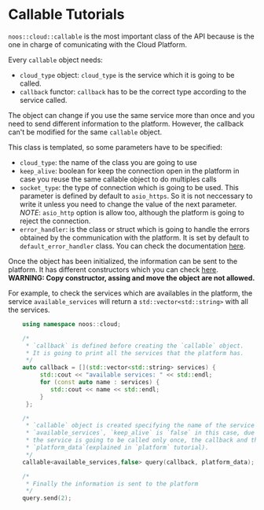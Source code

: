 # Callable Tutorials

`noos::cloud::callable` is the most important class of the API because is the one in charge of comunicating with the Cloud Platform.

Every `callable` object needs:
- `cloud_type` object: `cloud_type` is the service which it is going to be called. 
- `callback` functor: `callback` has to be the correct type according to the service called.

The object can change if you use the same service more than once and you need to send different information to 
the platform. However, the callback can't be modified for the same `callable` object.

This class is templated, so some parameters have to be specified:
- `cloud_type`: the name of the class you are going to use
- `keep_alive`: boolean for keep the connection open in the platform in case you reuse the same callable object to do multiples calls
- `socket_type`: the type of connection which is going to be used. This parameter is defined by default to `asio_https`. So it is not neccessary to write it unless you need to change the value of the next parameter. _NOTE_: `asio_http` option is allow too, although the platform is going to reject the connection.
- `error_handler`: is the class or struct which is going to handle the errors obtained by the communication with the platform. It is set by default to `default_error_handler` class. You can check the documentation [here](https://docs.noos.cloud/0.8.3/structnoos_1_1cloud_1_1default__error__handler.php).

Once the object has been initialized, the information can be sent to the platform.
It has different constructors which you can check [here](https://docs.noos.cloud/0.8.3/classnoos_1_1cloud_1_1callable.php).
__WARNING: Copy constructor, assing and move the object are not allowed.__

For example, to check the services which are availables in the platform, the service `available_services` will return a `std::vector<std::string>` with all the services.

```cpp
    using namespace noos::cloud;

    /*
     * `callback` is defined before creating the `callable` object.
     * It is going to print all the services that the platform has.
     */
    auto callback = [](std::vector<std::string> services) {
         std::cout << "available services: " << std::endl;
         for (const auto name : services) {
            std::cout << name << std::endl;
         }
     };

    /*
     * `callable` object is created specifying the name of the service
     * `available_services`, `keep_alive` is `false` in this case, due to
     * the service is going to be called only once, the callback and the
     * `platform_data`(explained in `platform` tutorial).
     */
    callable<available_services,false> query(callback, platform_data);

    /*
     * Finally the information is sent to the platform
     */
    query.send(2);
```

